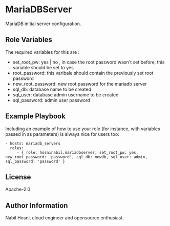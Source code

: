 MariaDBServer
=========

MariaDB initial server configuration.

Role Variables
--------------
The required variables for this are :

- set_root_pw:  yes | no , in case the root password wasn't set before, this variable should be set to yes
- root_password: this varibale should contain the previously set root password
- new_root_password: new root password for the mariadb server
- sql_db: database name to be created
- sql_user: database admin username to be created
- sql_password: admin user password


Example Playbook
----------------

Including an example of how to use your role (for instance, with variables passed in as parameters) is always nice for users too:

    - hosts: mariadb_servers
      roles:
         - { role: hosninabil.mariadbserver, set_root_pw: yes, new_root_password: 'password', sql_db: newdb, sql_user: admin, sql_password: 'password' }

License
-------

Apache-2.0

Author Information
------------------

Nabil Hosni, cloud engineer and opensource enthusiast.
